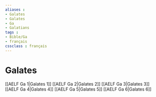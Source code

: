 ```yaml
---
aliases : 
- Galates
- Galates
- Ga
- Galatians
tags : 
- Bible/Ga
- français
cssclass : français
---
```


# Galates

[[AELF Ga 1|Galates 1]]
[[AELF Ga 2|Galates 2]]
[[AELF Ga 3|Galates 3]]
[[AELF Ga 4|Galates 4]]
[[AELF Ga 5|Galates 5]]
[[AELF Ga 6|Galates 6]]
